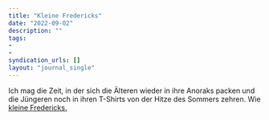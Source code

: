 ```yaml
---
title: "Kleine Fredericks"
date: "2022-09-02"
description: ""
tags:
- 
- 
syndication_urls: []
layout: "journal_single"
---
```

Ich mag die Zeit, in der sich die Älteren wieder in ihre Anoraks packen und die Jüngeren noch in ihren T-Shirts von der Hitze des Sommers zehren. Wie [kleine Fredericks.](https://www.kinderbuchlesen.de/wp-content/uploads/2017/02/Frederick.jpg)
